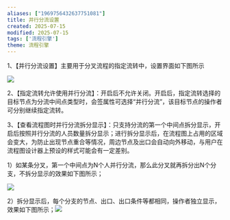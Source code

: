 ```yaml
---
aliases: ["1969756432637751081"]
title: 并行分流设置
created: 2025-07-15
modified: 2025-07-15
tags: ['流程引擎']
theme: 流程引擎
---
```


1、【并行分流设置】主要用于分叉流程的指定流转中，设置界面如下图所示

![](d1e8bebbe668e3ffbf3742abea05cac7.jpg)

2、【指定流转允许使用并行分流】：开启后不允许关闭。开启后，指定流转选择的目标节点为分流中间点类型时，会签属性可选择“并行分流”，该目标节点的操作者可分别继续指定流转。

3、【查看流程图时并行分流拆分显示】：只支持分流的第一个中间点拆分显示，开启后按照并行分流的人员数量拆分显示；进行拆分显示后，在流程图上占用的区域会变大，为防止出现节点重合等情况，周边节点及出口会自动向外移动，与用户在流程图设计器上预设的样式可能会有一定差别。

1）如某条分叉，第一个中间点为N个人并行分流，那么此分叉就再拆分出N个分支，不拆分显示的效果如下图所示；

![](0d30e85d4fb064ec8be4c21b98b0460e.jpg)

2）拆分显示后，每个分支的节点、出口、出口条件等都相同，操作者独立显示，效果如下图所示；![](6f42524530e17b12ef6cd8b052c00032.jpg)